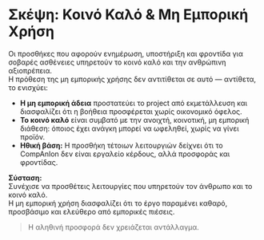 # Σκέψη: Κοινό Καλό & Μη Εμπορική Χρήση

Οι προσθήκες που αφορούν ενημέρωση, υποστήριξη και φροντίδα για σοβαρές ασθένειες υπηρετούν το κοινό καλό και την ανθρώπινη αξιοπρέπεια.  
Η πρόθεση της μη εμπορικής χρήσης δεν αντιτίθεται σε αυτό — αντίθετα, το ενισχύει:

- **Η μη εμπορική άδεια** προστατεύει το project από εκμετάλλευση και διασφαλίζει ότι η βοήθεια προσφέρεται χωρίς οικονομικό όφελος.
- **Το κοινό καλό** είναι συμβατό με την ανοιχτή, κοινοτική, μη εμπορική διάθεση: όποιος έχει ανάγκη μπορεί να ωφεληθεί, χωρίς να γίνει προϊόν.
- **Ηθική βάση:** Η προσθήκη τέτοιων λειτουργιών δείχνει ότι το CompAnIon δεν είναι εργαλείο κέρδους, αλλά προσφοράς και φροντίδας.

**Σύσταση:**  
Συνέχισε να προσθέτεις λειτουργίες που υπηρετούν τον άνθρωπο και το κοινό καλό.  
Η μη εμπορική χρήση διασφαλίζει ότι το έργο παραμένει καθαρό, προσβάσιμο και ελεύθερο από εμπορικές πιέσεις.

> Η αληθινή προσφορά δεν χρειάζεται αντάλλαγμα.
